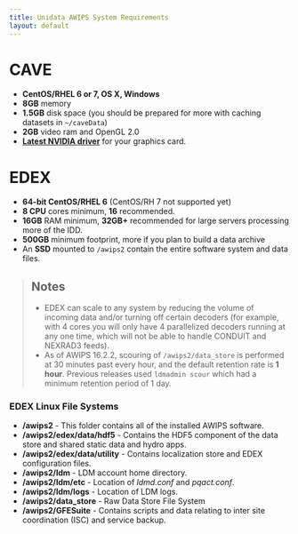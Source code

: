 ```yaml
---
title: Unidata AWIPS System Requirements
layout: default
---
```


# CAVE

* **CentOS/RHEL 6 or 7, OS X, Windows**
* **8GB** memory
* **1.5GB** disk space (you should be prepared for more with caching datasets in `~/caveData`)
* **2GB** video ram and OpenGL 2.0
* [**Latest NVIDIA driver**](http://www.nvidia.com/Download/index.aspx?lang=en-us) for your graphics card.

# EDEX

* **64-bit CentOS/RHEL 6** (CentOS/RH 7 not supported yet)
* **8 CPU** cores minimum, **16** recommended. 
* **16GB** RAM minimum, **32GB+** recommended for large servers processing more of the IDD.
* **500GB** minimum footprint, more if you plan to build a data archive
* An **SSD** mounted to `/awips2` contain the entire software system and data files.
 
>## Notes
> * EDEX can scale to any system by reducing the volume of incoming data and/or turning off certain decoders (for example, with 4 cores you will only have 4 parallelized decoders running at any one time, which will not be able to handle CONDUIT and NEXRAD3 feeds).
> * As of AWIPS 16.2.2, scouring of `/awips2/data_store` is performed at 30 minutes past every hour, and the default retention rate is **1 hour**. Previous releases used `ldmadmin scour` which had a minimum retention period of 1 day. 

### EDEX Linux File Systems

* **/awips2** - This folder contains all of the installed AWIPS software. 
* **/awips2/edex/data/hdf5** - Contains the HDF5 component of the data store and shared static data and hydro apps. 
* **/awips2/edex/data/utility** - Contains localization store and EDEX configuration files. 
* **/awips2/ldm** - LDM account home directory.
* **/awips2/ldm/etc** - Location of *ldmd.conf* and *pqact.conf*.
* **/awips2/ldm/logs** - Location of LDM logs.
* **/awips2/data_store** - Raw Data Store File System
* **/awips2/GFESuite** - Contains scripts and data relating to inter site coordination (ISC) and service backup.

